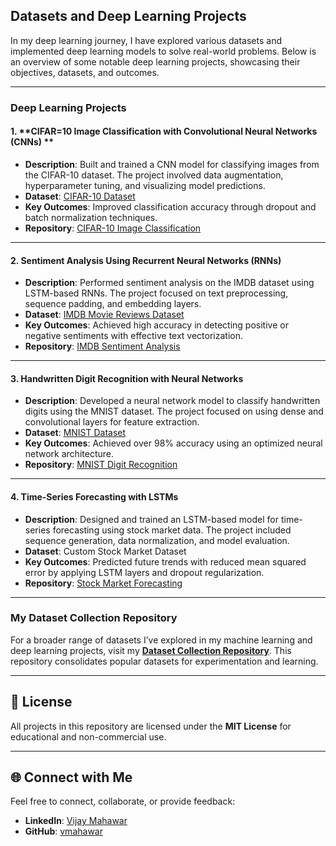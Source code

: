 ## Datasets and Deep Learning Projects

In my deep learning journey, I have explored various datasets and implemented deep learning models to solve real-world problems. Below is an overview of some notable deep learning projects, showcasing their objectives, datasets, and outcomes.

---

### **Deep Learning Projects**

#### 1. **CIFAR=10 Image Classification with Convolutional Neural Networks (CNNs) **
- **Description**: Built and trained a CNN model for classifying images from the CIFAR-10 dataset. The project involved data augmentation, hyperparameter tuning, and visualizing model predictions.
- **Dataset**: [CIFAR-10 Dataset](https://www.cs.toronto.edu/~kriz/cifar.html)
- **Key Outcomes**: Improved classification accuracy through dropout and batch normalization techniques.
- **Repository**: [CIFAR-10 Image Classification](https://github.com/vmahawar/cifar-10-image-classification)

---

#### 2. **Sentiment Analysis Using Recurrent Neural Networks (RNNs)**
- **Description**: Performed sentiment analysis on the IMDB dataset using LSTM-based RNNs. The project focused on text preprocessing, sequence padding, and embedding layers.
- **Dataset**: [IMDB Movie Reviews Dataset](https://ai.stanford.edu/~amaas/data/sentiment/)
- **Key Outcomes**: Achieved high accuracy in detecting positive or negative sentiments with effective text vectorization.
- **Repository**: [IMDB Sentiment Analysis](https://github.com/vmahawar/imdb-sentiment-analysis)

---

#### 3. **Handwritten Digit Recognition with Neural Networks**
- **Description**: Developed a neural network model to classify handwritten digits using the MNIST dataset. The project focused on using dense and convolutional layers for feature extraction.
- **Dataset**: [MNIST Dataset](http://yann.lecun.com/exdb/mnist/)
- **Key Outcomes**: Achieved over 98% accuracy using an optimized neural network architecture.
- **Repository**: [MNIST Digit Recognition](https://github.com/vmahawar/mnist-digit-recognition)

---

#### 4. **Time-Series Forecasting with LSTMs**
- **Description**: Designed and trained an LSTM-based model for time-series forecasting using stock market data. The project included sequence generation, data normalization, and model evaluation.
- **Dataset**: Custom Stock Market Dataset
- **Key Outcomes**: Predicted future trends with reduced mean squared error by applying LSTM layers and dropout regularization.
- **Repository**: [Stock Market Forecasting](https://github.com/vmahawar/stock-market-forecasting)

---

### My Dataset Collection Repository

For a broader range of datasets I’ve explored in my machine learning and deep learning projects, visit my **[Dataset Collection Repository](https://github.com/vmahawar/data-science-datasets-collection)**. This repository consolidates popular datasets for experimentation and learning.

---

## 📜 License

All projects in this repository are licensed under the **MIT License** for educational and non-commercial use.

---

## 🌐 Connect with Me

Feel free to connect, collaborate, or provide feedback:

- **LinkedIn**: [Vijay Mahawar](https://www.linkedin.com/in/vijay-mahawar)
- **GitHub**: [vmahawar](https://github.com/vmahawar)

